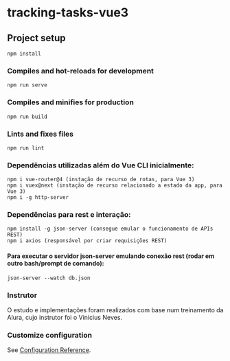 # tracking-tasks-vue3

## Project setup
```
npm install
```

### Compiles and hot-reloads for development
```
npm run serve
```

### Compiles and minifies for production
```
npm run build
```

### Lints and fixes files
```
npm run lint
```

### Dependências utilizadas além do Vue CLI inicialmente:
```
npm i vue-router@4 (instação de recurso de rotas, para Vue 3)
npm i vuex@next (instação de recurso relacionado a estado da app, para Vue 3)
npm i -g http-server
```
### Dependências para rest e interação:
```
npm install -g json-server (consegue emular o funcionamento de APIs REST)
npm i axios (responsável por criar requisições REST)
```

#### Para executar o servidor json-server emulando conexão rest (rodar em outro bash/prompt de comando):
```
json-server --watch db.json
```

### Instrutor
O estudo e implementações foram realizados com base num treinamento da Alura, cujo instrutor foi o Vinicius Neves.

### Customize configuration
See [Configuration Reference](https://cli.vuejs.org/config/).
